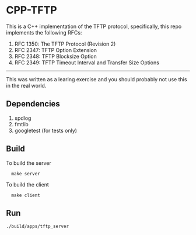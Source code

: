 # CPP-TFTP

This is a C++ implementation of the TFTP protocol, specifically, this repo implements the following RFCs:

1) RFC 1350: The TFTP Protocol (Revision 2) 
2) RFC 2347: TFTP Option Extension 
3) RFC 2348: TFTP Blocksize Option 
4) RFC 2349:  TFTP Timeout Interval and Transfer Size Options 

***

This was written as a learing exercise and you should probably not use this in the real world.

## Dependencies

1. spdlog
2. fmtlib
3. googletest (for tests only)

## Build

To build the server
```
  make server
```

To build the client
```
  make client
```

## Run

```
./build/apps/tftp_server
```